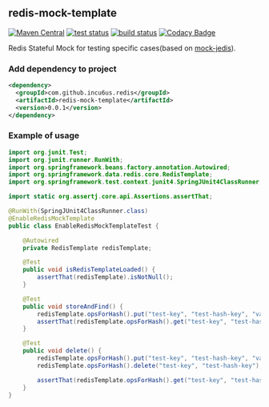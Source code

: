 redis-mock-template
---

[![Maven Central](https://img.shields.io/maven-central/v/com.github.incu6us.redis/redis-mock-template.svg?label=Maven%20Central)](https://search.maven.org/search?q=g:%22com.github.incu6us.redis%22%20AND%20a:%22redis-mock-template%22)
<a href="https://github.com/incu6us/redis-mock-template"><img alt="test status" src="https://github.com/incu6us/redis-mock-template/workflows/test/badge.svg"></a>
<a href="https://github.com/incu6us/redis-mock-template"><img alt="build status" src="https://github.com/incu6us/redis-mock-template/workflows/build/badge.svg"></a>
[![Codacy Badge](https://api.codacy.com/project/badge/Grade/ef814db7dcdf4490a24e9008f6b7927f)](https://www.codacy.com/manual/incu6us/redis-mock-template?utm_source=github.com&amp;utm_medium=referral&amp;utm_content=incu6us/redis-mock-template&amp;utm_campaign=Badge_Grade)

Redis Stateful Mock for testing specific cases(based on [mock-jedis](https://github.com/50onRed/mock-jedis)).

### Add dependency to project
```xml
<dependency>
  <groupId>com.github.incu6us.redis</groupId>
  <artifactId>redis-mock-template</artifactId>
  <version>0.0.1</version>
</dependency>
```

### Example of usage
```java
import org.junit.Test;
import org.junit.runner.RunWith;
import org.springframework.beans.factory.annotation.Autowired;
import org.springframework.data.redis.core.RedisTemplate;
import org.springframework.test.context.junit4.SpringJUnit4ClassRunner;

import static org.assertj.core.api.Assertions.assertThat;

@RunWith(SpringJUnit4ClassRunner.class)
@EnableRedisMockTemplate
public class EnableRedisMockTemplateTest {

    @Autowired
    private RedisTemplate redisTemplate;

    @Test
    public void isRedisTemplateLoaded() {
        assertThat(redisTemplate).isNotNull();
    }

    @Test
    public void storeAndFind() {
        redisTemplate.opsForHash().put("test-key", "test-hash-key", "value123");
        assertThat(redisTemplate.opsForHash().get("test-key", "test-hash-key")).isEqualTo("value123");
    }

    @Test
    public void delete() {
        redisTemplate.opsForHash().put("test-key", "test-hash-key", "value123");
        redisTemplate.opsForHash().delete("test-key", "test-hash-key");

        assertThat(redisTemplate.opsForHash().get("test-key", "test-hash-key")).isNull();
    }
}
```
